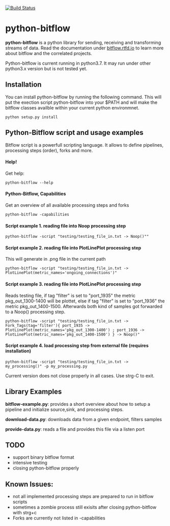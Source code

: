 [![Build Status](https://ci.bitflow.team/jenkins/buildStatus/icon?job=Bitflow%2Fpython-bitflow%2Fmaster&build=lastBuild)](http://wally144.cit.tu-berlin.de/jenkins/blue/organizations/jenkins/Bitflow%2Fpython-bitflow/activity)

# python-bitflow
**python-bitflow** is a python library for sending, receiving and transforming streams of data. Read the documentation under [bitflow.rtfd.io](https://bitflow.readthedocs.io/en/latest/ "Bitflow documentation") to learn more about bitflow and the correlated projects.

Python-bitflow is current running in python3.7. It may run under other python3.x version but is not tested yet.

## Installation
You can install python-bitflow by running the following command. This will put the exection script python-bitflow into your $PATH and will make the bitflow classes availble within your current python environmnet.
```
python setup.py install
```
## Python-Bitflow script and usage examples
Bitflow script is a powerfull scripting language. It allows to define pipelines, processing steps (order), forks and more.  

#### Help!
Get help:
```
python-bitflow --help
```

#### Python-Bitflow, Capabilities
Get an overview of all available processing steps and forks
```
python-bitflow -capabilities
```

#### Script example 1. reading file into Noop processing step
```
python-bitflow -script "testing/testing_file_in.txt -> Noop()""
```

#### Script example 2. reading file into PlotLinePlot processing step
This will generate in .png file in the current path
```
python-bitflow -script "testing/testing_file_in.txt -> PlotLinePlot(metric_names='ongoing_connections')"
```

#### Script example 3. reading file into PlotLinePlot processing step
Reads testing file, if tag "filter" is set to "port_1935" the metric pkg_out_1300-1400 will be plottet, else if tag "filter" is set to "port_1936" the metric pkg_out_1400-1500. Afterwards both kind of samples got forwarded to a Noop() processing step.
```
python-bitflow -script "testing/testing_file_in.txt -> Fork_Tags(tag='filter'){ port_1935 -> PlotLinePlot(metric_names='pkg_out_1300-1400') ; port_1936 -> PlotLinePlot(metric_names='pkg_out_1400-1500') } -> Noop()" 
```

#### Script example 4. load processing step from external file (requires installation)
```
python-bitflow -script "testing/testing_file_in.txt -> my_processing()" -p my_processing.py
```
Current version does not close properly in all cases. Use strg-C to exit.

## Library Examples
**bitflow-example.py**: provides a short overview about how to setup a pipeline and initialize source,sink, and processing steps.

**download-data.py**: downloads data from a given endpoint, filters samples

**provide-data.py**: reads a file and provides this file via a listen port

## TODO
* support binary bitflow format
* intensive testing
* closing python-bitflow properly

## Known Issues:
* not all implemented processing steps are prepared to run in bitflow scripts
* sometimes a zombie process still exisits after closing python-bitflow with strg+c
* Forks are currently not listed in -capabilities 
